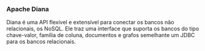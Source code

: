 
### Apache Diana


Diana é uma API flexível e extensível para conectar os bancos não relacionais, os NoSQL. Ele traz uma interface que suporta os bancos do tipo chave-valor, família de coluna, documentos e grafos semelhante um JDBC para os bancos relacionais.